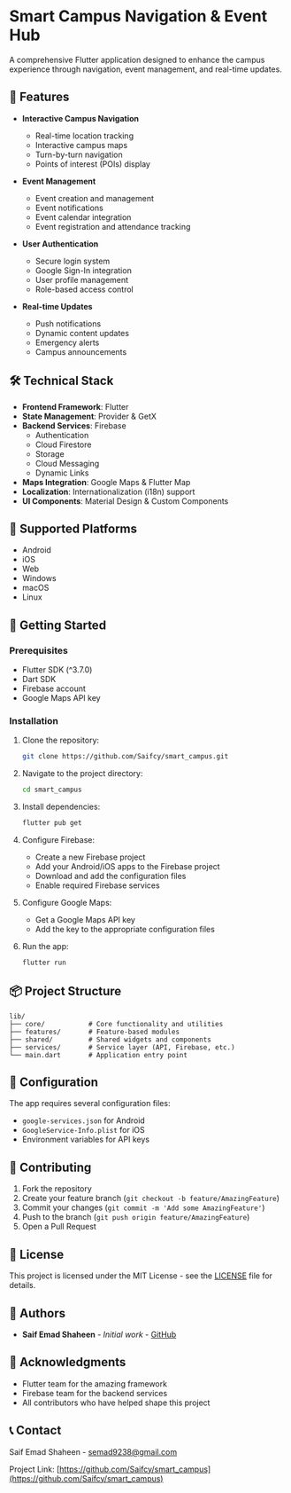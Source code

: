 # Smart Campus Navigation & Event Hub

A comprehensive Flutter application designed to enhance the campus experience through navigation, event management, and real-time updates.

## 🌟 Features

- **Interactive Campus Navigation**
  - Real-time location tracking
  - Interactive campus maps
  - Turn-by-turn navigation
  - Points of interest (POIs) display

- **Event Management**
  - Event creation and management
  - Event notifications
  - Event calendar integration
  - Event registration and attendance tracking

- **User Authentication**
  - Secure login system
  - Google Sign-In integration
  - User profile management
  - Role-based access control

- **Real-time Updates**
  - Push notifications
  - Dynamic content updates
  - Emergency alerts
  - Campus announcements

## 🛠️ Technical Stack

- **Frontend Framework**: Flutter
- **State Management**: Provider & GetX
- **Backend Services**: Firebase
  - Authentication
  - Cloud Firestore
  - Storage
  - Cloud Messaging
  - Dynamic Links
- **Maps Integration**: Google Maps & Flutter Map
- **Localization**: Internationalization (i18n) support
- **UI Components**: Material Design & Custom Components

## 📱 Supported Platforms

- Android
- iOS
- Web
- Windows
- macOS
- Linux

## 🚀 Getting Started

### Prerequisites

- Flutter SDK (^3.7.0)
- Dart SDK
- Firebase account
- Google Maps API key

### Installation

1. Clone the repository:
   ```bash
   git clone https://github.com/Saifcy/smart_campus.git
   ```

2. Navigate to the project directory:
   ```bash
   cd smart_campus
   ```

3. Install dependencies:
   ```bash
   flutter pub get
   ```

4. Configure Firebase:
   - Create a new Firebase project
   - Add your Android/iOS apps to the Firebase project
   - Download and add the configuration files
   - Enable required Firebase services

5. Configure Google Maps:
   - Get a Google Maps API key
   - Add the key to the appropriate configuration files

6. Run the app:
   ```bash
   flutter run
   ```

## 📦 Project Structure

```
lib/
├── core/           # Core functionality and utilities
├── features/       # Feature-based modules
├── shared/         # Shared widgets and components
├── services/       # Service layer (API, Firebase, etc.)
└── main.dart       # Application entry point
```

## 🔧 Configuration

The app requires several configuration files:

- `google-services.json` for Android
- `GoogleService-Info.plist` for iOS
- Environment variables for API keys

## 🤝 Contributing

1. Fork the repository
2. Create your feature branch (`git checkout -b feature/AmazingFeature`)
3. Commit your changes (`git commit -m 'Add some AmazingFeature'`)
4. Push to the branch (`git push origin feature/AmazingFeature`)
5. Open a Pull Request

## 📄 License

This project is licensed under the MIT License - see the [LICENSE](LICENSE) file for details.

## 👥 Authors

- **Saif Emad Shaheen** - *Initial work* - [GitHub](https://github.com/Saifcy)

## 🙏 Acknowledgments

- Flutter team for the amazing framework
- Firebase team for the backend services
- All contributors who have helped shape this project

## 📞 Contact

Saif Emad Shaheen - semad9238@gmail.com

Project Link: [https://github.com/Saifcy/smart_campus](https://github.com/Saifcy/smart_campus) 
